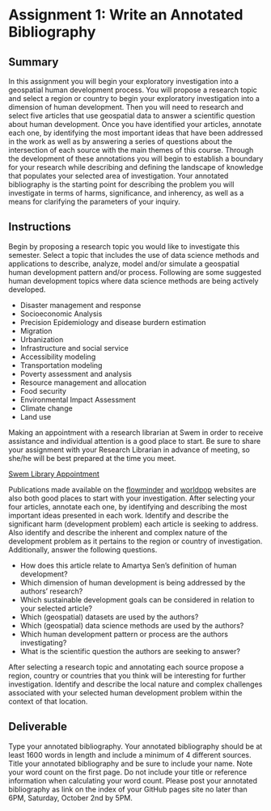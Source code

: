 # Assignment 1: Write an Annotated Bibliography

## Summary

In this assignment you will begin your exploratory investigation into a geospatial human development process.  You will propose a research topic and select a region or country to begin your exploratory investigation into a dimension of human development.  Then you will need to research and select five articles that use geospatial data to answer a scientific question about human development. Once you have identified your articles, annotate each one, by identifying the most important ideas that have been addressed in the work as well as by answering a series of questions about the intersection of each source with the main themes of this course.  Through the development of these annotations you will begin to establish a boundary for your research while describing and defining the landscape of knowledge that populates your selected area of investigation. Your annotated bibliography is the starting point for describing the problem you will investigate in terms of harms, significance, and inherency, as well as a means for clarifying the parameters of your inquiry.

## Instructions

Begin by proposing a research topic you would like to investigate this semester. Select a topic that includes the use of data science methods and applications to describe, analyze, model and/or simulate a geospatial human development pattern and/or process.  Following are some suggested human development topics where data science methods are being actively developed.

* Disaster management and response
* Socioeconomic Analysis
* Precision Epidemiology and disease burdern estimation
* Migration
* Urbanization
* Infrastructure and social service 
* Accessibility modeling
* Transportation modeling
* Poverty assessment and analysis
* Resource management and allocation
* Food security
* Environmental Impact Assessment
* Climate change
* Land use

Making an appointment with a research librarian at Swem in order to receive assistance and individual attention is a good place to start.  Be sure to share your assignment with your Research Librarian in advance of meeting, so she/he will be best prepared at the time you meet.

[Swem Library Appointment](https://libraries.wm.edu/appointments)

Publications made available on the [flowminder](https://web.flowminder.org/work/research-innovation) and [worldpop](https://www.worldpop.org/publications) websites are also both good places to start with your investigation.  After selecting your four articles, annotate each one, by identifying and describing the most important ideas presented in each work.  Identify and describe the significant harm \(development problem\) each article is seeking to address.  Also identify and describe the inherent and complex nature of the development problem as it pertains to the region or country of investigation.  Additionally, answer the following questions.

* How does this article relate to Amartya Sen’s definition of human development?
* Which dimension of human development is being addressed by the authors’ research?
* Which sustainable development goals can be considered in relation to your selected article?
* Which (geospatial) datasets are used by the authors?
* Which (geospatial) data science methods are used by the authors?
* Which human development pattern or process are the authors investigating?
* What is the scientific question the authors are seeking to answer?

After selecting a research topic and annotating each source propose a region, country or countries that you think will be interesting for further investigation. Identify and describe the local nature and complex challenges associated with your selected human development problem within the context of that location.

## Deliverable

Type your annotated bibliography.  Your annotated bibliography should be at least 1600 words in length and include a minimum of 4 different sources. Title your annotated bibliography and be sure to include your name. Note your word count on the first page.  Do not include your title or reference information when calculating your word count. Please post your annotated bibliography as link on the index of your GitHub pages site no later than 6PM, Saturday, October 2nd by 5PM.

